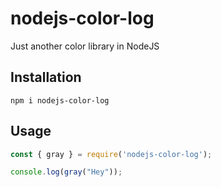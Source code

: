 # nodejs-color-log

Just another color library in NodeJS


## Installation

```console
npm i nodejs-color-log
```

## Usage

```js
const { gray } = require('nodejs-color-log');

console.log(gray("Hey"));
```

